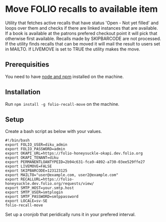# Move FOLIO recalls to available item
Utility that fetches active recalls that have status 'Open - Not yet filled' and loops over them and checks if there are linked instances that are available. If a book is available at the patrons prefered checkout point it will pick that otherwise first available. Recalls made by SKIPBARCODE are not processed. If the utility finds recalls that can be moved it will mail the result to users set in MAILTO. If LIVEMOVE is set to TRUE the utility makes the move.

## Prerequisities
You need to have [node and npm](https://nodejs.org/) installed on the machine.

## Installation
Run `npm install -g folio-recall-move` on the machine.

## Setup
Create a bash script as below with your values.
```
#!/bin/bash
export FOLIO_USER=diku_admin
export FOLIO_PASSWORD=admin
export OKAPI_URL=https://folio-honeysuckle-okapi.dev.folio.org
export OKAPI_TENANT=diku
export PERMANENTLOANTYPEID=2b94c631-fca9-4892-a730-03ee529ffe27
export LIVEMOVE=FALSE
export SKIPBARCODE=123123125
export MAILTO="user@example.com, user2@example.com"
export RECALLURL=https://folio-honeysuckle.dev.folio.org/requests/view/
export SMTP_HOST=your.smtp.host
export SMTP_USER=smtplogin
export SMTP_PASSWORD=smtppassword
export LOCALE=sv-SE
folio-recall-move
```
Set up a cronjob that peridically runs it in your prefered interval.